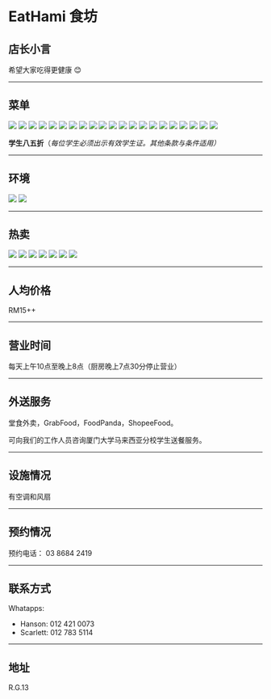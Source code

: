 ﻿# EatHami 食坊

## 店长小言

希望大家吃得更健康 😊

---

## 菜单

<div class="image-slide">
  <img src="https://img.xmummap.com/G_eathmi_menu (1).webp" /> 
  <img src="https://img.xmummap.com/G_eathmi_menu (2).webp" /> 
  <img src="https://img.xmummap.com/G_eathmi_menu (3).webp" /> 
  <img src="https://img.xmummap.com/G_eathmi_menu (4).webp" /> 
  <img src="https://img.xmummap.com/G_eathmi_menu (5).webp" /> 
  <img src="https://img.xmummap.com/G_eathmi_menu (6).webp" /> 
  <img src="https://img.xmummap.com/G_eathmi_menu (7).webp" /> 
  <img src="https://img.xmummap.com/G_eathmi_menu (8).webp" /> 
  <img src="https://img.xmummap.com/G_eathmi_menu (9).webp" /> 
  <img src="https://img.xmummap.com/G_eathmi_menu (10).webp" /> 
  <img src="https://img.xmummap.com/G_eathmi_menu (11).webp" /> 
  <img src="https://img.xmummap.com/G_eathmi_menu (12).webp" /> 
  <img src="https://img.xmummap.com/G_eathmi_menu (13).webp" /> 
  <img src="https://img.xmummap.com/G_eathmi_menu (14).webp" /> 
  <img src="https://img.xmummap.com/G_eathmi_menu (15).webp" /> 
  <img src="https://img.xmummap.com/G_eathmi_menu (16).webp" /> 
  <img src="https://img.xmummap.com/G_eathmi_menu (17).webp" /> 
  <img src="https://img.xmummap.com/G_eathmi_menu (18).webp" /> 
  <img src="https://img.xmummap.com/G_eathmi_menu (19).webp" /> 
<img src="https://img.xmummap.com/G_eathmi_menu (20).webp" /> 
<img src="https://img.xmummap.com/G_eathmi_menu (21).webp" /> 
</div>

**学生八五折**（_每位学生必须出示有效学生证。其他条款与条件适用）_

---

## 环境

<div class="image-slide">
  <img src="https://img.xmummap.com/G_eathmi_surd%20%282%29.webp" /> 
  <img src="https://img.xmummap.com/G_eathmi_surd%20%281%29.webp" />
</div>

---

## 热卖

<div class="image-slide">
  <img src="https://img.xmummap.com/G_eathmi_hotproduct (1).webp" /> 
   <img src="https://img.xmummap.com/G_eathmi_hotproduct (2).webp" /> 
    <img src="https://img.xmummap.com/G_eathmi_hotproduct (3).webp" /> 
     <img src="https://img.xmummap.com/G_eathmi_hotproduct (4).webp" /> 
      <img src="https://img.xmummap.com/G_eathmi_hotproduct (5).webp" /> 
       <img src="https://img.xmummap.com/G_eathmi_hotproduct (6).webp" />  
        <img src="https://img.xmummap.com/G_eathmi_hotproduct (7).webp" /> 
</div>

---

## 人均价格

RM15++

---

## 营业时间

每天上午10点至晚上8点（厨房晚上7点30分停止营业）

---

## 外送服务

堂食外卖，GrabFood，FoodPanda，ShopeeFood。

可向我们的工作人员咨询厦门大学马来西亚分校学生送餐服务。

---

## 设施情况

有空调和风扇

---

## 预约情况

预约电话： 03 8684 2419

---

## 联系方式

Whatapps:

- Hanson: 012 421 0073
- Scarlett: 012 783 5114

---

## 地址

R.G.13
